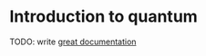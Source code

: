 # Introduction to quantum

TODO: write [great documentation](http://jacobian.org/writing/great-documentation/what-to-write/)
